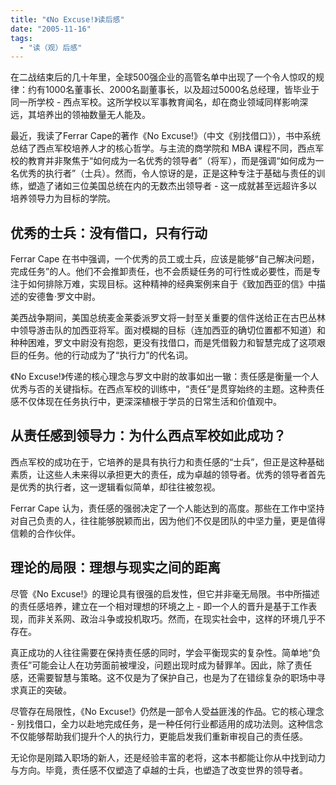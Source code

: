 ```yaml
---
title: "《No Excuse!》读后感"
date: "2005-11-16"
tags: 
  - "读（观）后感"
---
```


在二战结束后的几十年里，全球500强企业的高管名单中出现了一个令人惊叹的规律：约有1000名董事长、2000名副董事长，以及超过5000名总经理，皆毕业于同一所学校 - 西点军校。这所学校以军事教育闻名，却在商业领域同样影响深远，其培养出的领袖数量无人能及。

最近，我读了Ferrar Cape的著作《No Excuse!》（中文《别找借口》），书中系统总结了西点军校培养人才的核心哲学。与主流的商学院和 MBA 课程不同，西点军校的教育并非聚焦于“如何成为一名优秀的领导者”（将军），而是强调“如何成为一名优秀的执行者”（士兵）。然而，令人惊讶的是，正是这种专注于基础与责任的训练，塑造了诸如三位美国总统在内的无数杰出领导者 - 这一成就甚至远超许多以培养领导力为目标的学院。

## 优秀的士兵：没有借口，只有行动

Ferrar Cape 在书中强调，一个优秀的员工或士兵，应该是能够“自己解决问题，完成任务”的人。他们不会推卸责任，也不会质疑任务的可行性或必要性，而是专注于如何排除万难，实现目标。这种精神的经典案例来自于《致加西亚的信》中描述的安德鲁·罗文中尉。

美西战争期间，美国总统麦金莱委派罗文将一封至关重要的信件送给正在古巴丛林中领导游击队的加西亚将军。面对模糊的目标（连加西亚的确切位置都不知道）和种种困难，罗文中尉没有抱怨，更没有找借口，而是凭借毅力和智慧完成了这项艰巨的任务。他的行动成为了“执行力”的代名词。

《No Excuse!》传递的核心理念与罗文中尉的故事如出一辙：责任感是衡量一个人优秀与否的关键指标。在西点军校的训练中，“责任”是贯穿始终的主题。这种责任感不仅体现在任务执行中，更深深植根于学员的日常生活和价值观中。

## 从责任感到领导力：为什么西点军校如此成功？

西点军校的成功在于，它培养的是具有执行力和责任感的“士兵”，但正是这种基础素质，让这些人未来得以承担更大的责任，成为卓越的领导者。优秀的领导者首先是优秀的执行者，这一逻辑看似简单，却往往被忽视。

Ferrar Cape 认为，责任感的强弱决定了一个人能达到的高度。那些在工作中坚持对自己负责的人，往往能够脱颖而出，因为他们不仅是团队的中坚力量，更是值得信赖的合作伙伴。

## 理论的局限：理想与现实之间的距离

尽管《No Excuse!》的理论具有很强的启发性，但它并非毫无局限。书中所描述的责任感培养，建立在一个相对理想的环境之上 - 即一个人的晋升是基于工作表现，而非关系网、政治斗争或投机取巧。然而，在现实社会中，这样的环境几乎不存在。

真正成功的人往往需要在保持责任感的同时，学会平衡现实的复杂性。简单地“负责任”可能会让人在功劳面前被埋没，问题出现时成为替罪羊。因此，除了责任感，还需要智慧与策略。这不仅是为了保护自己，也是为了在错综复杂的职场中寻求真正的突破。


尽管存在局限性，《No Excuse!》仍然是一部令人受益匪浅的作品。它的核心理念 - 别找借口，全力以赴地完成任务，是一种任何行业都适用的成功法则。这种信念不仅能够帮助我们提升个人的执行力，更能启发我们重新审视自己的责任感。

无论你是刚踏入职场的新人，还是经验丰富的老将，这本书都能让你从中找到动力与方向。毕竟，责任感不仅塑造了卓越的士兵，也塑造了改变世界的领导者。